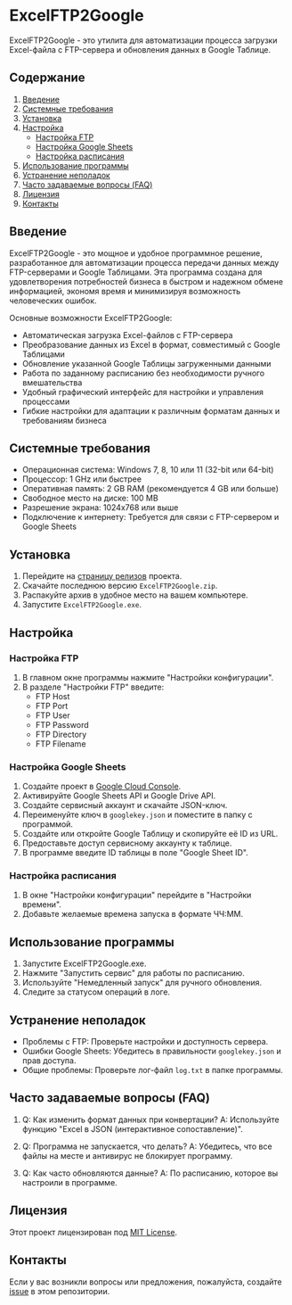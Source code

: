 # ExcelFTP2Google

ExcelFTP2Google - это утилита для автоматизации процесса загрузки Excel-файла с FTP-сервера и обновления данных в Google Таблице.

## Содержание

1. [Введение](#введение)
2. [Системные требования](#системные-требования)
3. [Установка](#установка)
4. [Настройка](#настройка)
   - [Настройка FTP](#настройка-ftp)
   - [Настройка Google Sheets](#настройка-google-sheets)
   - [Настройка расписания](#настройка-расписания)
5. [Использование программы](#использование-программы)
6. [Устранение неполадок](#устранение-неполадок)
7. [Часто задаваемые вопросы (FAQ)](#часто-задаваемые-вопросы-faq)
8. [Лицензия](#лицензия)
9. [Контакты](#контакты)

## Введение

ExcelFTP2Google - это мощное и удобное программное решение, разработанное для автоматизации процесса передачи данных между FTP-серверами и Google Таблицами. Эта программа создана для удовлетворения потребностей бизнеса в быстром и надежном обмене информацией, экономя время и минимизируя возможность человеческих ошибок.

Основные возможности ExcelFTP2Google:

- Автоматическая загрузка Excel-файлов с FTP-сервера
- Преобразование данных из Excel в формат, совместимый с Google Таблицами
- Обновление указанной Google Таблицы загруженными данными
- Работа по заданному расписанию без необходимости ручного вмешательства
- Удобный графический интерфейс для настройки и управления процессами
- Гибкие настройки для адаптации к различным форматам данных и требованиям бизнеса

## Системные требования

- Операционная система: Windows 7, 8, 10 или 11 (32-bit или 64-bit)
- Процессор: 1 GHz или быстрее
- Оперативная память: 2 GB RAM (рекомендуется 4 GB или больше)
- Свободное место на диске: 100 MB
- Разрешение экрана: 1024x768 или выше
- Подключение к интернету: Требуется для связи с FTP-сервером и Google Sheets

## Установка

1. Перейдите на [страницу релизов](https://github.com/yourusername/ExcelFTP2Google/releases) проекта.
2. Скачайте последнюю версию `ExcelFTP2Google.zip`.
3. Распакуйте архив в удобное место на вашем компьютере.
4. Запустите `ExcelFTP2Google.exe`.

## Настройка

### Настройка FTP

1. В главном окне программы нажмите "Настройки конфигурации".
2. В разделе "Настройки FTP" введите:
   - FTP Host
   - FTP Port
   - FTP User
   - FTP Password
   - FTP Directory
   - FTP Filename

### Настройка Google Sheets

1. Создайте проект в [Google Cloud Console](https://console.cloud.google.com/).
2. Активируйте Google Sheets API и Google Drive API.
3. Создайте сервисный аккаунт и скачайте JSON-ключ.
4. Переименуйте ключ в `googlekey.json` и поместите в папку с программой.
5. Создайте или откройте Google Таблицу и скопируйте её ID из URL.
6. Предоставьте доступ сервисному аккаунту к таблице.
7. В программе введите ID таблицы в поле "Google Sheet ID".

### Настройка расписания

1. В окне "Настройки конфигурации" перейдите в "Настройки времени".
2. Добавьте желаемые времена запуска в формате ЧЧ:ММ.

## Использование программы

1. Запустите ExcelFTP2Google.exe.
2. Нажмите "Запустить сервис" для работы по расписанию.
3. Используйте "Немедленный запуск" для ручного обновления.
4. Следите за статусом операций в логе.

## Устранение неполадок

- Проблемы с FTP: Проверьте настройки и доступность сервера.
- Ошибки Google Sheets: Убедитесь в правильности `googlekey.json` и прав доступа.
- Общие проблемы: Проверьте лог-файл `log.txt` в папке программы.

## Часто задаваемые вопросы (FAQ)

1. Q: Как изменить формат данных при конвертации?
   A: Используйте функцию "Excel в JSON (интерактивное сопоставление)".

2. Q: Программа не запускается, что делать?
   A: Убедитесь, что все файлы на месте и антивирус не блокирует программу.

3. Q: Как часто обновляются данные?
   A: По расписанию, которое вы настроили в программе.

## Лицензия

Этот проект лицензирован под [MIT License](LICENSE).

## Контакты

Если у вас возникли вопросы или предложения, пожалуйста, создайте [issue](https://github.com/yourusername/ExcelFTP2Google/issues) в этом репозитории.
